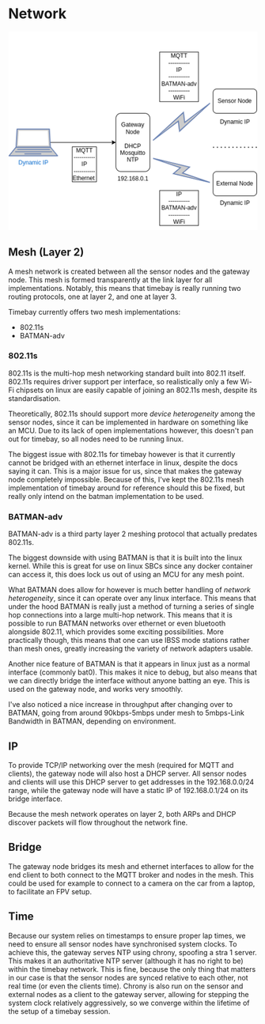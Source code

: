 # Network

![](network_diag.drawio.png)

## Mesh (Layer 2)

A mesh network is created between all the sensor nodes and the gateway node.
This mesh is formed transparently at the link layer for all implementations. Notably, this means that timebay is really
running two routing protocols, one at layer 2, and one at layer 3.

Timebay currently offers two mesh implementations:

- 802.11s
- BATMAN-adv

### 802.11s

802.11s is the multi-hop mesh networking standard built into 802.11 itself. 802.11s requires driver support per
interface, so realistically only a few Wi-Fi chipsets on linux are easily capable of joining an 802.11s mesh, despite
its standardisation.

Theoretically, 802.11s should support more _device heterogeneity_ among the sensor nodes, since it can be implemented in
hardware
on something like an MCU. Due to its lack of open implementations however, this doesn't pan out for timebay, so all
nodes need
to be running linux.

The biggest issue with 802.11s for timebay however is that it currently cannot be bridged with an ethernet interface in
linux,
despite the docs saying it can. This is a major issue for us, since that makes the gateway node completely impossible.
Because of this,
I've kept the 802.11s mesh implementation of timebay around for reference should this be fixed, but really only intend
on the
batman implementation to be used.

### BATMAN-adv

BATMAN-adv is a third party layer 2 meshing protocol that actually predates 802.11s.

The biggest downside with using BATMAN is that it is built into the linux kernel. While this is great for use on linux
SBCs
since any docker container can access it, this does lock us out of using an MCU for any mesh point.

What BATMAN does allow for however is much better handling of _network heterogeneity_, since it can operate over any
linux interface.
This means that under the hood BATMAN is really just a method of turning a series of single hop connections into a large
multi-hop network.
This means that it is possible to run BATMAN networks over ethernet or even bluetooth alongside 802.11, which provides
some exciting
possibilities. More practically though, this means that one can use IBSS mode stations rather than mesh ones, greatly
increasing the variety of network adapters usable.

Another nice feature of BATMAN is that it appears in linux just as a normal interface (commonly bat0). This makes it
nice
to debug, but also means that we can directly bridge the interface without anyone batting an eye. This is used on the
gateway
node, and works very smoothly.

I've also noticed a nice increase in throughput after changing over to BATMAN, going from around 90kbps-5mbps under mesh
to 5mbps-Link Bandwidth in BATMAN, depending on environment.

## IP

To provide TCP/IP networking over the mesh (required for MQTT and clients), the gateway node will also host a DHCP
server.
All sensor nodes and clients will use this DHCP server to get addresses in the 192.168.0.0/24 range, while the gateway
node will have a static IP of 192.168.0.1/24 on its bridge interface.

Because the mesh network operates on layer 2, both ARPs and DHCP discover packets will flow throughout the network fine.

## Bridge

The gateway node bridges its mesh and ethernet interfaces to allow for the end client to both connect to the MQTT broker
and nodes in the mesh. This could be used for example to connect to a camera on the car from a laptop, to facilitate an
FPV setup.

## Time

Because our system relies on timestamps to ensure proper lap times, we need to ensure all sensor nodes have synchronised 
system clocks. To achieve this, the gateway serves NTP using chrony, spoofing a stra 1 server. This makes it an authoritative
NTP server (although it has no right to be) within the timebay network. This is fine, because the only thing that matters 
in our case is that the sensor nodes are synced relative to each other, not real time (or even the clients time). Chrony
is also run on the sensor and external nodes as a client to the gateway server, allowing for stepping the system clock
relatively aggressively, so we converge within the lifetime of the setup of a timebay session.  